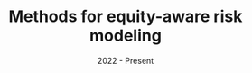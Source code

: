 ---
slug: "methods-equity-aware-risk-methods" # match folder label name
createdDate:
date: "2022 - Present"
status: "draft"
topics: ["risk", "equity"]
locations: ["global"]
methods: [ "qualitative-methods", "risk-analysis"]
members: ["sabine-loos"] 
content: ["UR22-EqRisk"]
title: "Methods for equity-aware risk modeling"
thumbnail: ""
description: "" 
---